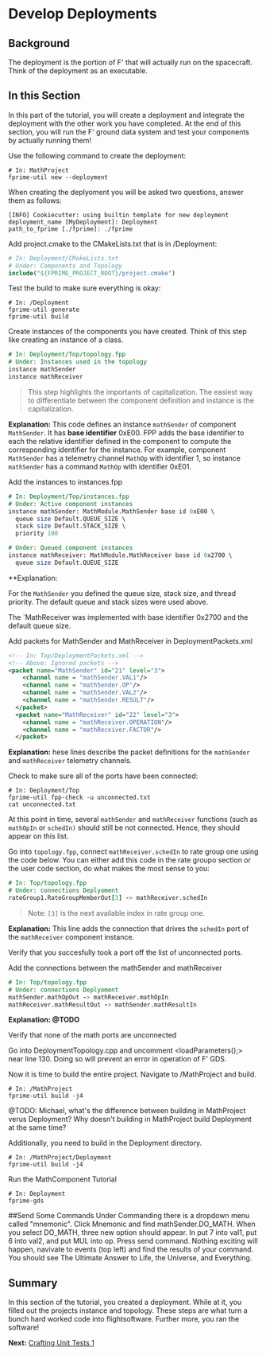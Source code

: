 # Develop Deployments

## Background 
The deployment is the portion of F' that will actually run on the spacecraft. Think of the deployment as an executable. 

## In this Section

In this part of the tutorial, you will create a deployment and integrate the deployment with the other work you have completed. At the end of this section, you will run the F' ground data system and test your components by actually running them! 



Use the following command to create the deployment: 

```shell 
# In: MathProject 
fprime-util new --deployment
```

When creating the deplyoment you will be asked two questions, answer them as follows: 

```shell
[INFO] Cookiecutter: using builtin template for new deployment
deployment_name [MyDeployment]: Deployment
path_to_fprime [./fprime]: ./fprime
```

Add project.cmake to the CMakeLists.txt that is in /Deployment: 

```cmake 
# In: Deployment/CMakeLists.txt
# Under: Components and Topology 
include("${FPRIME_PROJECT_ROOT}/project.cmake")
```

Test the build to make sure everything is okay:

```shell
# In: /Deployment
fprime-util generate 
fprime-util build
```

Create instances of the components you have created. Think of this step like creating an instance of a class. 

```fpp 
# In: Deployment/Top/topology.fpp 
# Under: Instances used in the topology
instance mathSender
instance mathReceiver 
```

> This step highlights the importants of capitalization. The easiest way to differentiate between the component definition and instance is the capitalization.

**Explanation:** 
This code defines an instance `mathSender` of component
`MathSender`.
It has **base identifier** 0xE00.
FPP adds the base identifier to each the relative identifier
defined in the component to compute the corresponding
identifier for the instance.
For example, component `MathSender` has a telemetry channel
`MathOp` with identifier 1, so instance `mathSender`
has a command `MathOp` with identifier 0xE01.



Add the instances to instances.fpp 

```fpp 
# In: Deployment/Top/instances.fpp 
# Under: Active component instances 
instance mathSender: MathModule.MathSender base id 0xE00 \
  queue size Default.QUEUE_SIZE \
  stack size Default.STACK_SIZE \
  priority 100

# Under: Queued component instances 
instance mathReceiver: MathModule.MathReceiver base id 0x2700 \
  queue size Default.QUEUE_SIZE
```

**Explanation: 

For the `MathSender` you defined the queue size, stack size,
and thread priority. The default queue and stack sizes were used above.

The `MathReceiver was implemented with base identifier 0x2700 and the default queue size.


Add packets for MathSender and MathReceiver in DeploymentPackets.xml

```xml 
<!-- In: Top/DeploymentPackets.xml -->
<!-- Above: Ignored packets -->
<packet name="MathSender" id="21" level="3">
    <channel name = "mathSender.VAL1"/>
    <channel name = "mathSender.OP"/>
    <channel name = "mathSender.VAL2"/>
    <channel name = "mathSender.RESULT"/>
  </packet>
  <packet name="MathReceiver" id="22" level="3">
    <channel name = "mathReceiver.OPERATION"/>
    <channel name = "mathReceiver.FACTOR"/>
  </packet>
```

**Explanation:**
hese lines describe the packet definitions for the `mathSender` and `mathReceiver` telemetry channels.


Check to make sure all of the ports have been connected: 

```shell 
# In: Deployment/Top
fprime-util fpp-check -u unconnected.txt
cat unconnected.txt 
```

At this point in time, several `mathSender` and `mathReceiver` functions (such as `mathOpIn` or `schedIn)` should still be not connected. Hence, they should appear on this list. 

Go into `topology.fpp`, connect `mathReceiver.schedIn` to rate group one using the code below. You can either add this code in the rate groupo section or the user code section, do what makes the most sense to you:  

```fpp 
# In: Top/topology.fpp 
# Under: connections Deplyoment
rateGroup1.RateGroupMemberOut[3] -> mathReceiver.schedIn
```

> Note: `[3]` is the next available index in rate group one.

**Explanation:** 
This line adds the connection that drives the `schedIn`
port of the `mathReceiver` component instance.

Verify that you succesfully took a port off the list of unconnected ports. 

Add the connections between the mathSender and mathReceiver

```fpp 
# In: Top/topology.fpp 
# Under: connections Deplyoment 
mathSender.mathOpOut -> mathReceiver.mathOpIn
mathReceiver.mathResultOut -> mathSender.mathResultIn
```
**Explanation: @TODO**

Verify that none of the math ports are unconnected 

Go into DeploymentTopology.cpp and uncomment <loadParameters();> near line 130. Doing so will prevent an error in operation of F' GDS.  

Now it is time to build the entire project. Navigate to /MathProject and build. 

```shell 
# In: /MathProject 
fprime-util build -j4 
```

@TODO: Michael, what's the difference between building in MathProject verus Deployment? Why doesn't building in MathProject build Deployment at the same time? 

Additionally, you need to build in the Deployment directory. 

```shell 
# In: /MathProject/Deployment
fprime-util build -j4 
```

Run the MathComponent Tutorial

```shell 
# In: Deployment
fprime-gds 
```

##Send Some Commands
Under Commanding there is a dropdown menu called "mnemonic". Click Mnemonic and find mathSender.DO_MATH. When you select DO_MATH, three new option should appear. In put 7 into val1, put 6 into val2, and put MUL into op. Press send command. Nothing exciting will happen, navivate to events (top left) and find the results of your command. You should see The Ultimate Answer to Life, the Universe, and Everything. 


## Summary

In this section of the tutorial, you created a deployment. While at it, you filled out the projects instance and topology. These steps are what turn a bunch hard worked code into flightsoftware. Further more, you ran the software! 

**Next:** [Crafting Unit Tests 1](./writing-unit-tests-1.md)